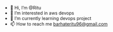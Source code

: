 - 👋 Hi, I’m @Ritu
- 👀 I’m interested in aws devops
- 🌱 I’m currently learning devops project
- 📫 How to reach me barhateritu96@gmail.com

<!---
Ritu is a ✨ special ✨ repository because its `README.md` (this file) appears on your GitHub profile.
You can click the Preview link to take a look at your changes.
--->
